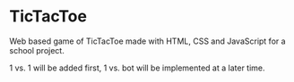 # TicTacToe

Web based game of TicTacToe made with HTML, CSS and JavaScript for a school project.

1 vs. 1 will be added first, 1 vs. bot will be implemented at a later time.
